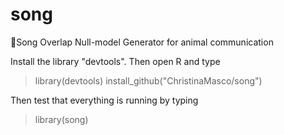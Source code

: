 song
====

Song Overlap Null-model Generator for animal communication

Install the library "devtools".
Then open R and type

> library(devtools)
> install_github("ChristinaMasco/song")

Then test that everything is running by typing

> library(song)

